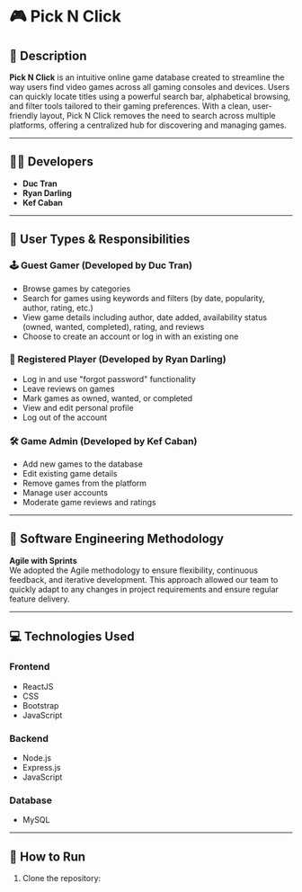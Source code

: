 # 🎮 Pick N Click

## 📌 Description

**Pick N Click** is an intuitive online game database created to streamline the way users find video games across all gaming consoles and devices. Users can quickly locate titles using a powerful search bar, alphabetical browsing, and filter tools tailored to their gaming preferences. With a clean, user-friendly layout, Pick N Click removes the need to search across multiple platforms, offering a centralized hub for discovering and managing games.

---

## 👨‍💻 Developers

- **Duc Tran**
- **Ryan Darling**
- **Kef Caban**

---

## 👥 User Types & Responsibilities

### 🕹 Guest Gamer (Developed by Duc Tran)

- Browse games by categories
- Search for games using keywords and filters (by date, popularity, author, rating, etc.)
- View game details including author, date added, availability status (owned, wanted, completed), rating, and reviews
- Choose to create an account or log in with an existing one

### 🎯 Registered Player (Developed by Ryan Darling)

- Log in and use "forgot password" functionality
- Leave reviews on games
- Mark games as owned, wanted, or completed
- View and edit personal profile
- Log out of the account

### 🛠 Game Admin (Developed by Kef Caban)

- Add new games to the database
- Edit existing game details
- Remove games from the platform
- Manage user accounts
- Moderate game reviews and ratings

---

## 🧠 Software Engineering Methodology

**Agile with Sprints**  
We adopted the Agile methodology to ensure flexibility, continuous feedback, and iterative development. This approach allowed our team to quickly adapt to any changes in project requirements and ensure regular feature delivery.

---

## 💻 Technologies Used

### Frontend

- ReactJS
- CSS
- Bootstrap
- JavaScript

### Backend

- Node.js
- Express.js
- JavaScript

### Database

- MySQL

---

## 🚀 How to Run

1. Clone the repository:

